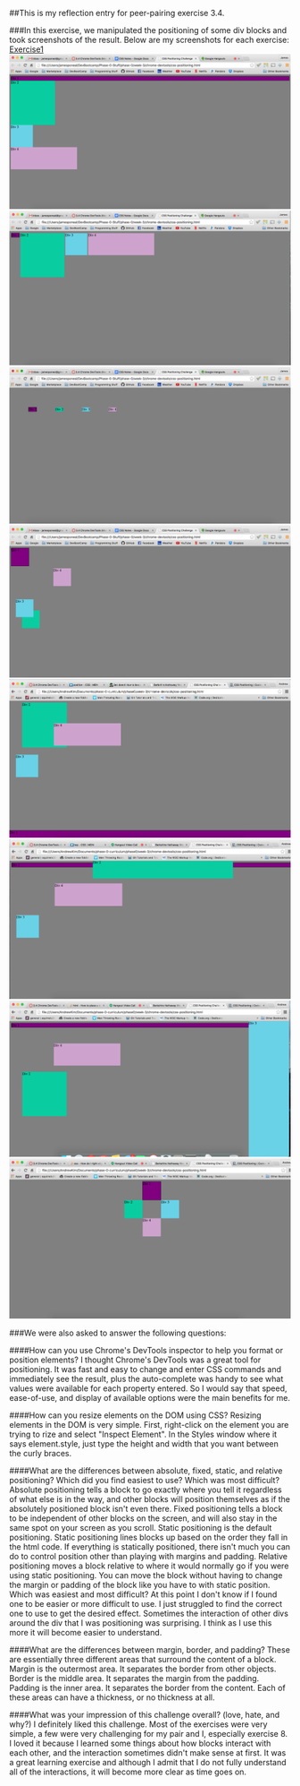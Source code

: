 ##This is my reflection entry for peer-pairing exercise 3.4.

###In this exercise, we manipulated the positioning of some div blocks and took screenshots of the result.  Below are my screenshots for each exercise:
[Exercise1](imgs/exercise1.png)
![Exercise2](imgs/exercise2.png)
![Exercise3](imgs/exercise3.png)
![Exercise4](imgs/exercise4.png)
![Exercise5](imgs/exercise5.png)
![Exercise6](imgs/exercise6.png)
![Exercise7](imgs/exercise7.png)
![Exercise8](imgs/exercise8.png)
![Exercise9](imgs/exercise9.png)

###We were also asked to answer the following questions:

####How can you use Chrome's DevTools inspector to help you format or position elements?
I thought Chrome's DevTools was a great tool for positioning.  It was fast and easy to change and enter CSS commands and immediately see the result, plus the auto-complete was handy to see what values were available for each property entered.  So I would say that speed, ease-of-use, and display of available options were the main benefits for me.

####How can you resize elements on the DOM using CSS?
Resizing elements in the DOM is very simple.  First, right-click on the element you are trying to rize and select "Inspect Element".  In the Styles window where it says element.style, just type the height and width that you want between the curly braces.

####What are the differences between absolute, fixed, static, and relative positioning? Which did you find easiest to use? Which was most difficult?
Absolute positioning tells a block to go exactly where you tell it regardless of what else is in the way, and other blocks will position themselves as if the absolutely positioned block isn't even there.
Fixed positioning tells a block to be independent of other blocks on the screen, and will also stay in the same spot on your screen as you scroll.
Static positioning is the default positioning.  Static positioning lines blocks up based on the order they fall in the html code.  If everything is statically positioned, there isn't much you can do to control position other than playing with margins and padding.
Relative positioning moves a block relative to where it would normally go if you were using static positioning.  You can move the block without having to change the margin or padding of the block like you have to with static position.
Which was easiest and most difficult?  At this point I don't know if I found one to be easier or more difficult to use.  I just struggled to find the correct one to use to get the desired effect.  Sometimes the interaction of other divs around the div that I was positioning was surprising.  I think as I use this more it will become easier to understand.

####What are the differences between margin, border, and padding?
These are essentially three different areas that surround the content of a block.
Margin is the outermost area.  It separates the border from other objects.
Border is the middle area. It separates the margin from the padding.
Padding is the inner area.  It separates the border from the content.
Each of these areas can have a thickness, or no thickness at all.

####What was your impression of this challenge overall? (love, hate, and why?)
I definitely liked this challenge.  Most of the exercises were very simple, a few were very challenging for my pair and I, especially exercise 8.  I loved it because I learned some things about how blocks interact with each other, and the interaction sometimes didn't make sense at first.  It was a great learning exercise and although I admit that I do not fully understand all of the interactions, it will become more clear as time goes on.
